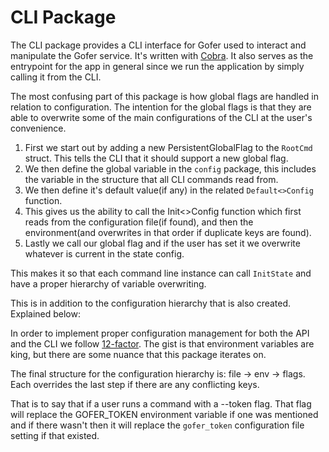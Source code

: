# CLI Package

The CLI package provides a CLI interface for Gofer used to interact and manipulate the Gofer service. It's written with
[Cobra](https://github.com/spf13/cobra). It also serves as the entrypoint for the app in general since we run the
application by simply calling it from the CLI.

The most confusing part of this package is how global flags are handled in relation to configuration.
The intention for the global flags is that they are able to overwrite some of the main configurations of the
CLI at the user's convenience.

1. First we start out by adding a new PersistentGlobalFlag to the `RootCmd` struct. This tells the CLI that it should
   support a new global flag.
2. We then define the global variable in the `config` package, this includes the variable in the structure that all
   CLI commands read from.
3. We then define it's default value(if any) in the related `Default<>Config` function.
4. This gives us the ability to call the Init<>Config function which first reads from the configuration file(if found),
   and then the environment(and overwrites in that order if duplicate keys are found).
5. Lastly we call our global flag and if the user has set it we overwrite whatever is current in the state config.

This makes it so that each command line instance can call `InitState` and have a proper hierarchy of variable overwriting.

This is in addition to the configuration hierarchy that is also created. Explained below:

In order to implement proper configuration management for both the API and the CLI we follow [12-factor](https://12factor.net/).
The gist is that environment variables are king, but there are some nuance that this package iterates on.

The final structure for the configuration hierarchy is: file -> env -> flags. Each overrides the last step if there
are any conflicting keys.

That is to say that if a user runs a command with a --token flag. That flag will replace the GOFER_TOKEN environment variable
if one was mentioned and if there wasn't then it will replace the `gofer_token` configuration file setting if that existed.
